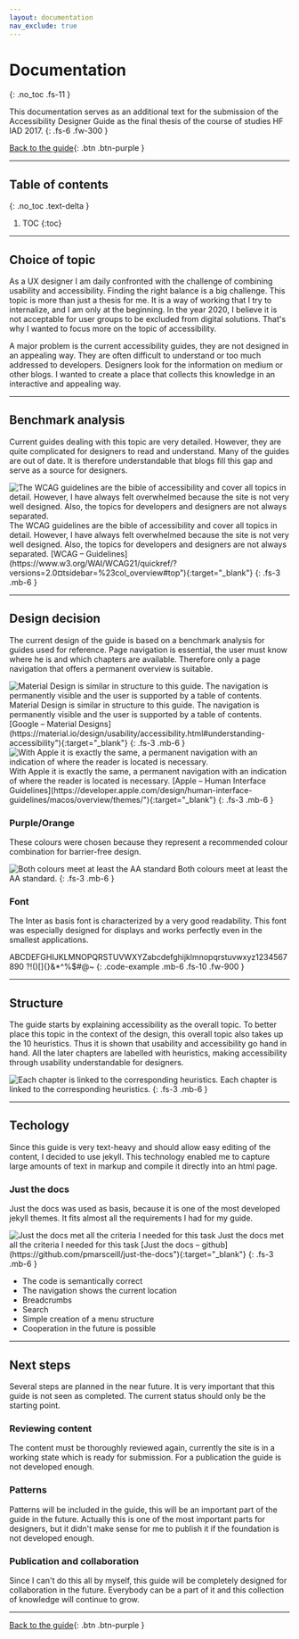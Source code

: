 ```yaml
---
layout: documentation
nav_exclude: true
---
```


# Documentation
{: .no_toc .fs-11 }

This documentation serves as an additional text for the submission of the Accessibility Designer Guide as the final thesis of the course of studies HF IAD 2017.
{: .fs-6 .fw-300 }

[Back to the guide](/docs){: .btn .btn-purple }

---

## Table of contents
{: .no_toc .text-delta }

1. TOC
{:toc}

---

## Choice of topic
As a UX designer I am daily confronted with the challenge of combining usability and accessibility. Finding the right balance is a big challenge. This topic is more than just a thesis for me. It is a way of working that I try to internalize, and I am only at the beginning. In the year 2020, I believe it is not acceptable for user groups to be excluded from digital solutions. That's why I wanted to focus more on the topic of accessibility.

A major problem is the current accessibility guides, they are not designed in an appealing way. They are often difficult to understand or too much addressed to developers. Designers look for the information on medium or other blogs. I wanted to create a place that collects this knowledge in an interactive and appealing way.

----

## Benchmark analysis
Current guides dealing with this topic are very detailed. However, they are quite complicated for designers to read and understand. Many of the guides are out of date. It is therefore understandable that blogs fill this gap and serve as a source for designers.

<img src="{{ '/assets/images/documentation/w3c.png' | prepend: site.baseurl }}" alt="The WCAG guidelines are the bible of accessibility and cover all topics in detail. However, I have always felt overwhelmed because the site is not very well designed. Also, the topics for developers and designers are not always separated."/>
The WCAG guidelines are the bible of accessibility and cover all topics in detail. However, I have always felt overwhelmed because the site is not very well designed. Also, the topics for developers and designers are not always separated. [WCAG – Guidelines](https://www.w3.org/WAI/WCAG21/quickref/?versions=2.0&currentsidebar=%23col_overview#top"){:target="_blank"}
{: .fs-3 .mb-6 }

---

## Design decision
The current design of the guide is based on a benchmark analysis for guides used for reference. Page navigation is essential, the user must know where he is and which chapters are available. Therefore only a page navigation that offers a permanent overview is suitable.

<img src="{{ '/assets/images/documentation/material.png' | prepend: site.baseurl }}" alt="Material Design is similar in structure to this guide. The navigation is permanently visible and the user is supported by a table of contents."/>
Material Design is similar in structure to this guide. The navigation is permanently visible and the user is supported by a table of contents. [Google – Material Designs](https://material.io/design/usability/accessibility.html#understanding-accessibility"){:target="_blank"}
{: .fs-3 .mb-6 }

<img src="{{ '/assets/images/documentation/apple_dev.png' | prepend: site.baseurl }}" alt="With Apple it is exactly the same, a permanent navigation with an indication of where the reader is located is necessary."/>
With Apple it is exactly the same, a permanent navigation with an indication of where the reader is located is necessary. [Apple – Human Interface Guidelines](https://developer.apple.com/design/human-interface-guidelines/macos/overview/themes/"){:target="_blank"}
{: .fs-3 .mb-6 }

### Purple/Orange
These colours were chosen because they represent a recommended colour combination for barrier-free design.

<img src="{{ '/assets/images/documentation/colour_doc.png' | prepend: site.baseurl }}" alt="Both colours meet at least the AA standard"/>
Both colours meet at least the AA standard.
{: .fs-3 .mb-6 }

### Font
The Inter as basis font is characterized by a very good readability. This font was especially designed for displays and works perfectly even in the smallest applications.

ABCDEFGHIJKLMNOPQRSTUVWXYZabcdefghijklmnopqrstuvwxyz1234567890 ?!()[]{}&*^%$#@~ 
{: .code-example .mb-6 .fs-10 .fw-900  }

---

## Structure
The guide starts by explaining accessibility as the overall topic. To better place this topic in the context of the design, this overall topic also takes up the 10 heuristics. Thus it is shown that usability and accessibility go hand in hand. All the later chapters are labelled with heuristics, making accessibility through usability understandable for designers.

<img src="{{ '/assets/images/documentation/labels.png' | prepend: site.baseurl }}" alt="Each chapter is linked to the corresponding heuristics."/>
Each chapter is linked to the corresponding heuristics.
{: .fs-3 .mb-6 }

---

## Techology
Since this guide is very text-heavy and should allow easy editing of the content, I decided to use jekyll. This technology enabled me to capture large amounts of text in markup and compile it directly into an html page.

### Just the docs
Just the docs was used as basis, because it is one of the most developed jekyll themes. It fits almost all the requirements I had for my guide.

<img src="{{ '/assets/images/documentation/docs.gif' | prepend: site.baseurl }}" alt="Just the docs met all the criteria I needed for this task "/>
Just the docs met all the criteria I needed for this task [Just the docs – github](https://github.com/pmarsceill/just-the-docs"){:target="_blank"}
{: .fs-3 .mb-6 }

- The code is semantically correct
- The navigation shows the current location
- Breadcrumbs
- Search
- Simple creation of a menu structure
- Cooperation in the future is possible

---

## Next steps
Several steps are planned in the near future. It is very important that this guide is not seen as completed. The current status should only be the starting point. 

### Reviewing content
The content must be thoroughly reviewed again, currently the site is in a working state which is ready for submission. For a publication the guide is not developed enough.

### Patterns
Patterns will be included in the guide, this will be an important part of the guide in the future. Actually this is one of the most important parts for designers, but it didn't make sense for me to publish it if the foundation is not developed enough.

### Publication and collaboration
Since I can't do this all by myself, this guide will be completely designed for collaboration in the future. Everybody can be a part of it and this collection of knowledge will continue to grow.

---

[Back to the guide](/docs){: .btn .btn-purple }
